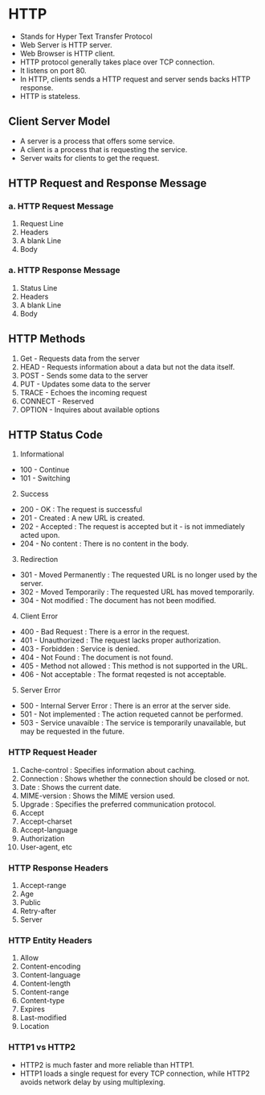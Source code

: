 # HTTP

- Stands for Hyper Text Transfer Protocol
- Web Server is HTTP server.
- Web Browser is HTTP client.
- HTTP protocol generally takes place over TCP connection.
- It listens on port 80.
- In HTTP, clients sends a HTTP request and server sends backs HTTP response.
- HTTP is stateless.


## Client Server Model
- A server is a process that offers some service.
- A client is a process that is requesting the service.
- Server waits for clients to get the request.

## HTTP Request and Response Message
### a. HTTP Request Message
1. Request Line
2. Headers
3. A blank Line
4. Body

### a. HTTP Response Message
1. Status Line
2. Headers
3. A blank Line
4. Body

## HTTP Methods
1. Get - Requests data from the server
2. HEAD - Requests information about a data but not the data itself.
3. POST - Sends some data to the server
4. PUT - Updates some data to the server
5. TRACE - Echoes the incoming request
6. CONNECT - Reserved
7. OPTION - Inquires about available options

## HTTP Status Code
1. Informational
- 100 - Continue
- 101 - Switching

2. Success
- 200 - OK : The request is successful
- 201 - Created : A new URL is created.
- 202 - Accepted : The request is accepted but it - is not immediately acted upon.
- 204 - No content : There is no content in the body.

3. Redirection

- 301 - Moved Permanently : The requested URL is no longer used by the server.
- 302 - Moved Temporarily : The requested URL has moved temporarily.
- 304 - Not modified : The document has not been modified.

4. Client Error

- 400 - Bad Request : There is a error in the request.
- 401 - Unauthorized : The request lacks proper authorization.
- 403 - Forbidden : Service is denied.
- 404 - Not Found : The document is not found.
- 405 - Method not allowed : This method is not supported in the URL.
- 406 - Not acceptable : The format reqested is not acceptable.

5. Server Error

- 500 - Internal Server Error : There is an error at the server side.
- 501 - Not implemented : The action requeted cannot be performed.
- 503 - Service unavaible : The service is temporarily unavailable, but may be requested in the future.

### HTTP Request Header

1. Cache-control : Specifies information about caching.
2. Connection : Shows whether the connection should be closed or not.
3. Date : Shows the current date.
4. MIME-version : Shows the MIME version used.
5. Upgrade : Specifies the preferred communication protocol.
6. Accept
7. Accept-charset
8. Accept-language
9. Authorization
10. User-agent, etc

### HTTP Response Headers
1. Accept-range
2. Age
3. Public
4. Retry-after
5. Server

### HTTP Entity Headers
1. Allow
2. Content-encoding
3. Content-language
4. Content-length
5. Content-range
6. Content-type
7. Expires
8. Last-modified
9. Location

### HTTP1 vs HTTP2
- HTTP2 is much faster and more reliable than HTTP1. 
- HTTP1 loads a single request for every TCP connection, while HTTP2 avoids network delay by using multiplexing.
